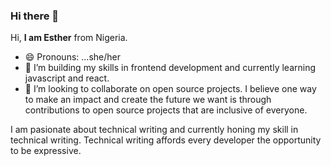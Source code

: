 ### Hi there 👋

Hi, **I am Esther** from Nigeria.
- 😄 Pronouns: ...she/her
- 🌱 I’m building my skills in frontend development and currently learning javascript and react.
- 👯 I’m looking to collaborate on open source projects.
I believe one way to make an impact and create the future we want is through contributions to open source projects that are inclusive of everyone.

I am pasionate about technical writing and currently honing my skill in technical writing. Technical writing affords every developer the opportunity to be expressive.
<!--
**EstherIdabor/EstherIdabor** is a ✨ _special_ ✨ repository because its `README.md` (this file) appears on your GitHub profile.

Here are some ideas to get you started:

- 🔭 I’m currently working on ...
- 🌱 I’m currently learning ...
- 👯 I’m looking to collaborate on ...
- 🤔 I’m looking for help with ...
- 💬 Ask me about ...
- 📫 How to reach me: ...
- 😄 Pronouns: ...
- ⚡ Fun fact: ...
-->
